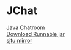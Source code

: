 JChat
=====

Java Chatroom
<br />
<a href="https://www.dropbox.com/s/8zqdneyo7nvcaei/JChat-0.47.jar">Download Runnable jar</a>
<br />
<a href="ftp://hefnrh:public@public.sjtu.edu.cn/JChat-0.47.jar">sjtu mirror</a>
